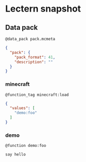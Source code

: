 # Lectern snapshot

## Data pack

`@data_pack pack.mcmeta`

```json
{
  "pack": {
    "pack_format": 41,
    "description": ""
  }
}
```

### minecraft

`@function_tag minecraft:load`

```json
{
  "values": [
    "demo:foo"
  ]
}
```

### demo

`@function demo:foo`

```mcfunction
say hello
```

